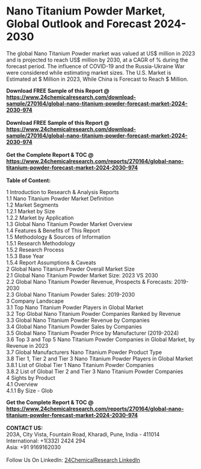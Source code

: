 <h1>Nano Titanium Powder Market, Global Outlook and Forecast 2024-2030</h1><p>The global Nano Titanium Powder market was valued at US$ million in 2023 and is projected to reach US$ million by 2030, at a CAGR of % during the forecast period. The influence of COVID-19 and the Russia-Ukraine War were considered while estimating market sizes.
The U.S. Market is Estimated at $ Million in 2023, While China is Forecast to Reach $ Million.
</p><div><b>Download FREE Sample of this Report @ 
            <a href="https://www.24chemicalresearch.com/download-sample/270164/global-nano-titanium-powder-forecast-market-2024-2030-974">
            https://www.24chemicalresearch.com/download-sample/270164/global-nano-titanium-powder-forecast-market-2024-2030-974</a></b></div><br><div><b>Download FREE Sample of this Report @ 
            <a href="https://www.24chemicalresearch.com/download-sample/270164/global-nano-titanium-powder-forecast-market-2024-2030-974">
            https://www.24chemicalresearch.com/download-sample/270164/global-nano-titanium-powder-forecast-market-2024-2030-974</a></b></div><br><div><b>Get the Complete Report & TOC @ 
            <a href="https://www.24chemicalresearch.com/reports/270164/global-nano-titanium-powder-forecast-market-2024-2030-974">
            https://www.24chemicalresearch.com/reports/270164/global-nano-titanium-powder-forecast-market-2024-2030-974</a></b></div><br>
            <b>Table of Content:</b><p>1 Introduction to Research & Analysis Reports<br />
    1.1 Nano Titanium Powder Market Definition<br />
    1.2 Market Segments<br />
        1.2.1 Market by Size<br />
        1.2.2 Market by Application<br />
    1.3 Global Nano Titanium Powder Market Overview<br />
    1.4 Features & Benefits of This Report<br />
    1.5 Methodology & Sources of Information<br />
        1.5.1 Research Methodology<br />
        1.5.2 Research Process<br />
        1.5.3 Base Year<br />
        1.5.4 Report Assumptions & Caveats<br />
2 Global Nano Titanium Powder Overall Market Size<br />
    2.1 Global Nano Titanium Powder Market Size: 2023 VS 2030<br />
    2.2 Global Nano Titanium Powder Revenue, Prospects & Forecasts: 2019-2030<br />
    2.3 Global Nano Titanium Powder Sales: 2019-2030<br />
3 Company Landscape<br />
    3.1 Top Nano Titanium Powder Players in Global Market<br />
    3.2 Top Global Nano Titanium Powder Companies Ranked by Revenue<br />
    3.3 Global Nano Titanium Powder Revenue by Companies<br />
    3.4 Global Nano Titanium Powder Sales by Companies<br />
    3.5 Global Nano Titanium Powder Price by Manufacturer (2019-2024)<br />
    3.6 Top 3 and Top 5 Nano Titanium Powder Companies in Global Market, by Revenue in 2023<br />
    3.7 Global Manufacturers Nano Titanium Powder Product Type<br />
    3.8 Tier 1, Tier 2 and Tier 3 Nano Titanium Powder Players in Global Market<br />
        3.8.1 List of Global Tier 1 Nano Titanium Powder Companies<br />
        3.8.2 List of Global Tier 2 and Tier 3 Nano Titanium Powder Companies<br />
4 Sights by Product<br />
    4.1 Overview<br />
        4.1.1 By Size - Glob</p><div><b>Get the Complete Report & TOC @ 
            <a href="https://www.24chemicalresearch.com/reports/270164/global-nano-titanium-powder-forecast-market-2024-2030-974">
            https://www.24chemicalresearch.com/reports/270164/global-nano-titanium-powder-forecast-market-2024-2030-974</a></b></div><br><b>CONTACT US:</b><br>
            203A, City Vista, Fountain Road, Kharadi, Pune, India - 411014<br>
            International: +1(332) 2424 294<br>
            Asia: +91 9169162030 <br><br>
            Follow Us On LinkedIn: <a href="https://www.linkedin.com/company/24chemicalresearch/">24ChemicalResearch LinkedIn</a>